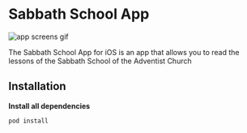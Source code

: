 # Sabbath School App

![app screens gif](./assets/app-screens.gif)

The Sabbath School App for iOS is an app that allows you to read the lessons of the Sabbath School of the Adventist Church

## Installation

**Install all dependencies**
```
pod install
```

